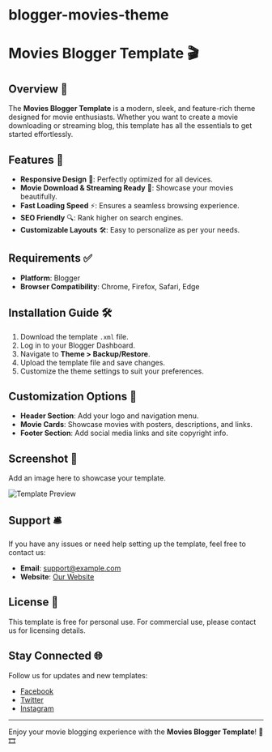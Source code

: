 # blogger-movies-theme

# Movies Blogger Template 🎬

## Overview 🌟
The **Movies Blogger Template** is a modern, sleek, and feature-rich theme designed for movie enthusiasts. Whether you want to create a movie downloading or streaming blog, this template has all the essentials to get started effortlessly.

## Features 🚀
- **Responsive Design** 📱: Perfectly optimized for all devices.
- **Movie Download & Streaming Ready** 🎥: Showcase your movies beautifully.
- **Fast Loading Speed** ⚡: Ensures a seamless browsing experience.
- **SEO Friendly** 🔍: Rank higher on search engines.
- **Customizable Layouts** 🛠️: Easy to personalize as per your needs.

## Requirements ✅
- **Platform**: Blogger
- **Browser Compatibility**: Chrome, Firefox, Safari, Edge

## Installation Guide 🛠️
1. Download the template `.xml` file.
2. Log in to your Blogger Dashboard.
3. Navigate to **Theme > Backup/Restore**.
4. Upload the template file and save changes.
5. Customize the theme settings to suit your preferences.

## Customization Options 🎨
- **Header Section**: Add your logo and navigation menu.
- **Movie Cards**: Showcase movies with posters, descriptions, and links.
- **Footer Section**: Add social media links and site copyright info.

## Screenshot 📸
Add an image here to showcase your template.

![Template Preview](https://via.placeholder.com/800x400?text=Movies+Blogger+Template+Preview)

## Support 🛎️
If you have any issues or need help setting up the template, feel free to contact us:
- **Email**: support@example.com
- **Website**: [Our Website](https://example.com)

## License 📄
This template is free for personal use. For commercial use, please contact us for licensing details.

## Stay Connected 🌐
Follow us for updates and new templates:
- [Facebook](https://facebook.com)
- [Twitter](https://twitter.com)
- [Instagram](https://instagram.com)

---

Enjoy your movie blogging experience with the **Movies Blogger Template**! 🍿🎞️
